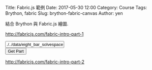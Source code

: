 Title: Fabric.js 範例
Date: 2017-05-30 12:00
Category: Course
Tags: Brython, fabric
Slug: brython-fabric-canvas
Author: yen

結合 Brython 與 Fabric.js 繪圖.

<!-- PELICAN_END_SUMMARY -->

<a href="http://fabricjs.com/fabric-intro-part-1">http://fabricjs.com/fabric-intro-part-1</a>

<!-- 導入 Brython 標準程式庫 -->
 
<script src="./../data/Brython-3.3.1/brython.js"></script>
<script src="./../data/Brython-3.3.1/brython_stdlib.js"></script>
<script src="./../data/Fabric-1.7.11/fabric.min.js"></script>

<!-- 啟動 Brython -->

<script>
window.onload=function(){
// 設定 data/py 為共用程式路徑
brython({debug:1, pythonpath:['./../data/py']});
}
</script>

<canvas id="c" width="800" height="600"></canvas>

<input id="part1" value="./../data/eight_bar_solvespace_vrep_1.png"></input><br />
<button id="button">Get Part</button>

<script type="text/python3">
from browser import window, document
from browser.timer import set_interval
# 透過 window 將 Javascript 的 fabric 函式轉為 brython fab 物件
fab = window.fabric
# 特別注意要使用 new 方法建立新 Canvas 物件
canvas = fab.Canvas.new("c")

# 以下各 fabric 物件都採用 new 方法轉換為 brython 物件
rect = fab.Rect.new({
  'left': 100,
  'top': 100,
  'fill': 'red',
  'width': 80,
  'height': 80,
  'angle': 45
})

line1 = fab.Line.new([0, 0, 0, 100], {
'left': 20,
'top': 20,
'stroke': 'red'
})

line2 = fab.Line.new([0, 0, 100, 0], {
'left': 20,
'top': 20,
'stroke': 'blue'
})

circle = fab.Circle.new({
  'radius': 20, 'fill': 'green', 'left': 100, 'top': 100
})
triangle = fab.Triangle.new({
  'width': 20, 'height': 30, 'fill': 'blue', 'left': 50, 'top': 50
})
text = fab.Text.new("使用 fabric.js 畫出中文", {
  'fontFamily': 'Comic Sans'
})

def showImg(img):
    canvas.backgroundImage = img
    canvas.backgroundImage.width = 200
    canvas.backgroundImage.height = 200
    img.set({ 'left': 150, 'top': 170 })
    canvas.add(img)

def seturl(e):
    if document["part1"].value:
        fab.Image.fromURL(document["part1"].value, showImg)
    else:
        fab.Image.fromURL('./../data/eight_bar_solvespace_vrep_1.png', showImg)

canvas.add(rect, circle, triangle, text, line1, line2)
text.set({ 'left': 100, 'top': 50 })
text.set({'angle': 15})
# 利用各物件的 set 方法, 可以固定物件位置
rect.set({ 'left': 20, 'top': 50 })

rect.set('fill', 'red')
rect.set({ 'strokeWidth': 5, 'stroke': 'rgba(100,200,200,0.5)' })
# 特別注意 brython 中必須使用 True 而非 Javascript 的 true
rect.set('angle', 60).set('flipY', True)
def test(e):
    print("circle selected")
circle.on('selected', test)

#canvas.renderAll()
rect.animate('left', 500, {
  'onChange': canvas.renderAll.bind(canvas),
  'duration': 1000,
  'easing': fab.util.ease.easeOutBounce
})

def draw():
    # 旋轉 text, 為 add 物件序號 3
    curAngle = canvas.item(3).getAngle()
    canvas.item(3).setAngle(curAngle+36)

#set_interval(draw, 100)
document['button'].bind('click',seturl)
</script>

<a href="http://fabricjs.com/fabric-intro-part-2">http://fabricjs.com/fabric-intro-part-2</a>





